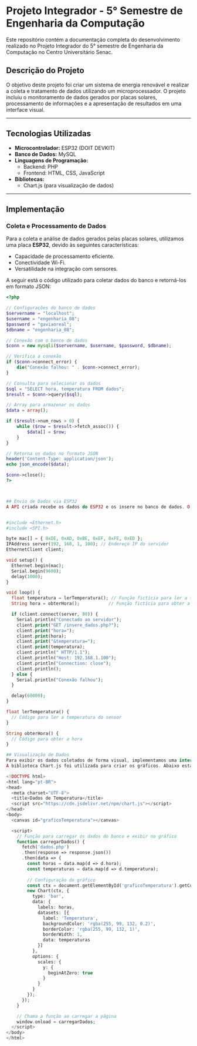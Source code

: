 # Projeto Integrador - 5° Semestre de Engenharia da Computação

Este repositório contém a documentação completa do desenvolvimento realizado no Projeto Integrador do 5° semestre de Engenharia da Computação no Centro Universitário Senac.

## Descrição do Projeto

O objetivo deste projeto foi criar um sistema de energia renovável e realizar a coleta e tratamento de dados utilizando um microprocessador. O projeto incluiu o monitoramento de dados gerados por placas solares, processamento de informações e a apresentação de resultados em uma interface visual.

---

## Tecnologias Utilizadas

- **Microcontrolador:** ESP32 (DOIT DEVKIT)
- **Banco de Dados:** MySQL
- **Linguagens de Programação:**
  - Backend: PHP
  - Frontend: HTML, CSS, JavaScript
- **Bibliotecas:**
  - Chart.js (para visualização de dados)

---

## Implementação

### Coleta e Processamento de Dados

Para a coleta e análise de dados gerados pelas placas solares, utilizamos uma placa **ESP32**, devido às seguintes características:
- Capacidade de processamento eficiente.
- Conectividade Wi-Fi.
- Versatilidade na integração com sensores.

A seguir está o código utilizado para coletar dados do banco e retorná-los em formato JSON:

```php
<?php

// Configurações do banco de dados
$servername = "localhost";
$username = "engenharia_08";
$password = "gaviaoreal";
$dbname = "engenharia_08";

// Conexão com o banco de dados
$conn = new mysqli($servername, $username, $password, $dbname);

// Verifica a conexão
if ($conn->connect_error) {
    die("Conexão falhou: " . $conn->connect_error);
}

// Consulta para selecionar os dados
$sql = "SELECT hora, temperatura FROM dados";
$result = $conn->query($sql);

// Array para armazenar os dados
$data = array();

if ($result->num_rows > 0) {
    while ($row = $result->fetch_assoc()) {
        $data[] = $row;
    }
}

// Retorna os dados no formato JSON
header('Content-Type: application/json');
echo json_encode($data);

$conn->close();
?>



## Envio de Dados via ESP32
A API criada recebe os dados do ESP32 e os insere no banco de dados. O seguinte código Arduino foi utilizado para envio dos dados:


#include <Ethernet.h>
#include <SPI.h>

byte mac[] = { 0xDE, 0xAD, 0xBE, 0xEF, 0xFE, 0xED };
IPAddress server(192, 168, 1, 100); // Endereço IP do servidor
EthernetClient client;

void setup() {
  Ethernet.begin(mac);
  Serial.begin(9600);
  delay(1000);
}

void loop() {
  float temperatura = lerTemperatura(); // Função fictícia para ler a temperatura
  String hora = obterHora();           // Função fictícia para obter a hora atual

  if (client.connect(server, 80)) {
    Serial.println("Conectado ao servidor");
    client.print("GET /insere_dados.php?");
    client.print("hora=");
    client.print(hora);
    client.print("&temperatura=");
    client.print(temperatura);
    client.println(" HTTP/1.1");
    client.println("Host: 192.168.1.100");
    client.println("Connection: close");
    client.println();
  } else {
    Serial.println("Conexão falhou");
  }

  delay(60000); 
}

float lerTemperatura() {
  // Código para ler a temperatura do sensor
}

String obterHora() {
  // Código para obter a hora
}

## Visualização de Dados
Para exibir os dados coletados de forma visual, implementamos uma interface web. O HTML, CSS e JavaScript foram usados para estruturar, estilizar e carregar os dados.
A biblioteca Chart.js foi utilizada para criar os gráficos. Abaixo está o código da página:

<!DOCTYPE html>
<html lang="pt-BR">
<head>
  <meta charset="UTF-8">
  <title>Dados de Temperatura</title>
  <script src="https://cdn.jsdelivr.net/npm/chart.js"></script>
</head>
<body>
  <canvas id="graficoTemperatura"></canvas>

  <script>
    // Função para carregar os dados do banco e exibir no gráfico
    function carregarDados() {
      fetch('dados.php')
      .then(response => response.json())
      .then(data => {
        const horas = data.map(d => d.hora);
        const temperaturas = data.map(d => d.temperatura);
        
        // Configuração do gráfico
        const ctx = document.getElementById('graficoTemperatura').getContext('2d');
        new Chart(ctx, {
          type: 'bar',
          data: {
            labels: horas,
            datasets: [{
              label: 'Temperatura',
              backgroundColor: 'rgba(255, 99, 132, 0.2)',
              borderColor: 'rgba(255, 99, 132, 1)',
              borderWidth: 1,
              data: temperaturas
            }]
          },
          options: {
            scales: {
              y: {
                beginAtZero: true
              }
            }
          }
        });
      });
    }

    // Chama a função ao carregar a página
    window.onload = carregarDados;
  </script>
</body>
</html>


